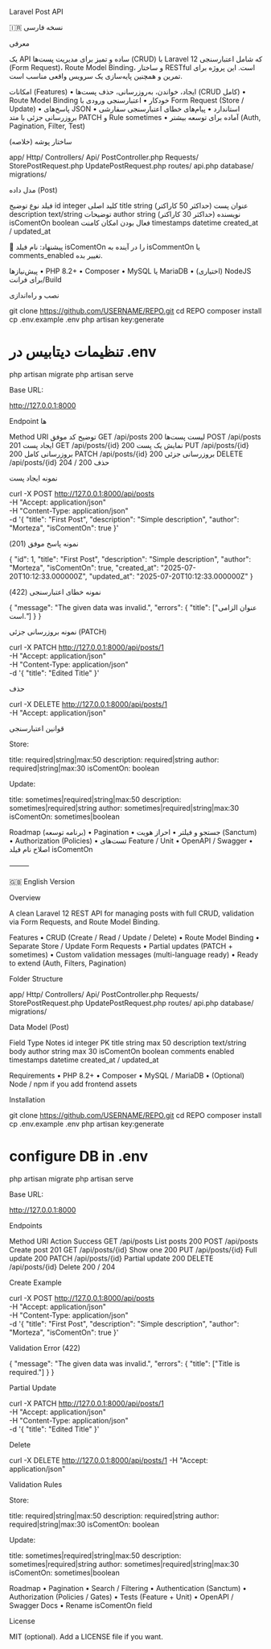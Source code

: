 Laravel Post API

🇮🇷 نسخه فارسی

معرفی

یک API ساده و تمیز برای مدیریت پست‌ها (CRUD) با Laravel 12 که شامل اعتبارسنجی (Form Request)، Route Model Binding، و ساختار RESTful است. این پروژه برای تمرین و همچنین پایه‌سازی یک سرویس واقعی مناسب است.

امکانات (Features)
	•	ایجاد، خواندن، به‌روزرسانی، حذف پست‌ها (CRUD کامل)
	•	Route Model Binding خودکار
	•	اعتبارسنجی ورودی با Form Request (Store / Update)
	•	پاسخ‌های JSON استاندارد
	•	پیام‌های خطای اعتبارسنجی سفارشی
	•	بروزرسانی جزئی با متد PATCH و Rule sometimes
	•	آماده برای توسعه بیشتر (Auth, Pagination, Filter, Test)

ساختار پوشه (خلاصه)

app/
  Http/
    Controllers/
      Api/
        PostController.php
    Requests/
      StorePostRequest.php
      UpdatePostRequest.php
routes/
  api.php
database/
  migrations/

مدل داده (Post)

فیلد	نوع	توضیح
id	integer	کلید اصلی
title	string	عنوان پست (حداکثر 50 کاراکتر)
description	text/string	توضیحات
author	string	نویسنده (حداکثر 30 کاراکتر)
isComentOn	boolean	فعال بودن امکان کامنت
timestamps	datetime	created_at / updated_at

🔧 پیشنهاد: نام فیلد isComentOn را در آینده به isCommentOn یا comments_enabled تغییر بده.

پیش‌نیازها
	•	PHP 8.2+
	•	Composer
	•	MySQL یا MariaDB
	•	(اختیاری) NodeJS برای فرانت/Build

نصب و راه‌اندازی

git clone https://github.com/USERNAME/REPO.git
cd REPO
composer install
cp .env.example .env
php artisan key:generate

# تنظیمات دیتابیس در .env
php artisan migrate
php artisan serve

Base URL:

http://127.0.0.1:8000

Endpoint ها

Method	URI	توضیح	کد موفق
GET	/api/posts	لیست پست‌ها	200
POST	/api/posts	ایجاد پست	201
GET	/api/posts/{id}	نمایش یک پست	200
PUT	/api/posts/{id}	بروزرسانی کامل	200
PATCH	/api/posts/{id}	بروزرسانی جزئی	200
DELETE	/api/posts/{id}	حذف	200 / 204

نمونه ایجاد پست

curl -X POST http://127.0.0.1:8000/api/posts \
  -H "Accept: application/json" \
  -H "Content-Type: application/json" \
  -d '{
    "title": "First Post",
    "description": "Simple description",
    "author": "Morteza",
    "isComentOn": true
  }'

نمونه پاسخ موفق (201)

{
  "id": 1,
  "title": "First Post",
  "description": "Simple description",
  "author": "Morteza",
  "isComentOn": true,
  "created_at": "2025-07-20T10:12:33.000000Z",
  "updated_at": "2025-07-20T10:12:33.000000Z"
}

نمونه خطای اعتبارسنجی (422)

{
  "message": "The given data was invalid.",
  "errors": {
    "title": ["عنوان الزامی است."]
  }
}

نمونه بروزرسانی جزئی (PATCH)

curl -X PATCH http://127.0.0.1:8000/api/posts/1 \
  -H "Accept: application/json" \
  -H "Content-Type: application/json" \
  -d '{ "title": "Edited Title" }'

حذف

curl -X DELETE http://127.0.0.1:8000/api/posts/1 \
  -H "Accept: application/json"

قوانین اعتبارسنجی

Store:

title: required|string|max:50
description: required|string
author: required|string|max:30
isComentOn: boolean

Update:

title: sometimes|required|string|max:50
description: sometimes|required|string
author: sometimes|required|string|max:30
isComentOn: sometimes|boolean

Roadmap (برنامه توسعه)
	•	Pagination
	•	جستجو و فیلتر
	•	احراز هویت (Sanctum)
	•	Authorization (Policies)
	•	تست‌های Feature / Unit
	•	OpenAPI / Swagger
	•	اصلاح نام فیلد isComentOn

⸻

🇬🇧 English Version

Overview

A clean Laravel 12 REST API for managing posts with full CRUD, validation via Form Requests, and Route Model Binding.

Features
	•	CRUD (Create / Read / Update / Delete)
	•	Route Model Binding
	•	Separate Store / Update Form Requests
	•	Partial updates (PATCH + sometimes)
	•	Custom validation messages (multi-language ready)
	•	Ready to extend (Auth, Filters, Pagination)

Folder Structure

app/
  Http/
    Controllers/
      Api/
        PostController.php
    Requests/
      StorePostRequest.php
      UpdatePostRequest.php
routes/
  api.php
database/
  migrations/

Data Model (Post)

Field	Type	Notes
id	integer	PK
title	string	max 50
description	text/string	body
author	string	max 30
isComentOn	boolean	comments enabled
timestamps	datetime	created_at / updated_at

Requirements
	•	PHP 8.2+
	•	Composer
	•	MySQL / MariaDB
	•	(Optional) Node / npm if you add frontend assets

Installation

git clone https://github.com/USERNAME/REPO.git
cd REPO
composer install
cp .env.example .env
php artisan key:generate
# configure DB in .env
php artisan migrate
php artisan serve

Base URL:

http://127.0.0.1:8000

Endpoints

Method	URI	Action	Success
GET	/api/posts	List posts	200
POST	/api/posts	Create post	201
GET	/api/posts/{id}	Show one	200
PUT	/api/posts/{id}	Full update	200
PATCH	/api/posts/{id}	Partial update	200
DELETE	/api/posts/{id}	Delete	200 / 204

Create Example

curl -X POST http://127.0.0.1:8000/api/posts \
  -H "Accept: application/json" \
  -H "Content-Type: application/json" \
  -d '{
    "title": "First Post",
    "description": "Simple description",
    "author": "Morteza",
    "isComentOn": true
  }'

Validation Error (422)

{
  "message": "The given data was invalid.",
  "errors": {
    "title": ["Title is required."]
  }
}

Partial Update

curl -X PATCH http://127.0.0.1:8000/api/posts/1 \
  -H "Accept: application/json" \
  -H "Content-Type: application/json" \
  -d '{ "title": "Edited Title" }'

Delete

curl -X DELETE http://127.0.0.1:8000/api/posts/1 -H "Accept: application/json"

Validation Rules

Store:

title: required|string|max:50
description: required|string
author: required|string|max:30
isComentOn: boolean

Update:

title: sometimes|required|string|max:50
description: sometimes|required|string
author: sometimes|required|string|max:30
isComentOn: sometimes|boolean

Roadmap
	•	Pagination
	•	Search / Filtering
	•	Authentication (Sanctum)
	•	Authorization (Policies / Gates)
	•	Tests (Feature + Unit)
	•	OpenAPI / Swagger Docs
	•	Rename isComentOn field

License

MIT (optional). Add a LICENSE file if you want.
